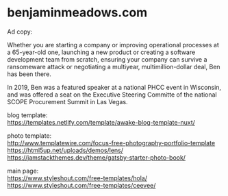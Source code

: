 # benjaminmeadows.com
 
Ad copy:

Whether you are starting a company or improving operational processes at a 65-year-old one, launching a new product or creating a software development team from scratch, ensuring your company can survive a ransomeware attack or negotiating a multiyear, multimillion-dollar deal, Ben has been there. 

In 2019, Ben was a featured speaker at a national PHCC event in Wisconsin, and was offered a seat on the Executive Steering Committe of the national SCOPE Procurement Summit in Las Vegas.

blog template:  
https://templates.netlify.com/template/awake-blog-template-nuxt/

photo template:  
http://www.templatewire.com/focus-free-photography-portfolio-template  
https://html5up.net/uploads/demos/lens/  
https://jamstackthemes.dev/theme/gatsby-starter-photo-book/

main page:  
https://www.styleshout.com/free-templates/hola/  
https://www.styleshout.com/free-templates/ceevee/  
  
